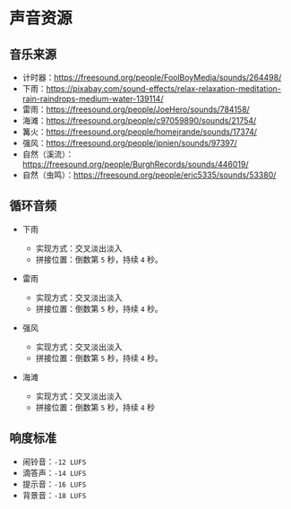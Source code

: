 # 声音资源

## 音乐来源

- 计时器：<https://freesound.org/people/FoolBoyMedia/sounds/264498/>
- 下雨：<https://pixabay.com/sound-effects/relax-relaxation-meditation-rain-raindrops-medium-water-139114/>
- 雷雨：<https://freesound.org/people/JoeHero/sounds/784158/>
- 海滩：<https://freesound.org/people/c97059890/sounds/21754/>
- 篝火：<https://freesound.org/people/homejrande/sounds/17374/>
- 强风：<https://freesound.org/people/jpnien/sounds/97397/>
- 自然（溪流）：<https://freesound.org/people/BurghRecords/sounds/446019/>
- 自然（虫鸣）：<https://freesound.org/people/eric5335/sounds/53380/>

## 循环音频

- 下雨
  - 实现方式：交叉淡出淡入
  - 拼接位置：倒数第 `5` 秒，持续 `4` 秒。

- 雷雨
  - 实现方式：交叉淡出淡入
  - 拼接位置：倒数第 `5` 秒，持续 `4` 秒。

- 强风
  - 实现方式：交叉淡出淡入
  - 拼接位置：倒数第 `5` 秒，持续 `4` 秒。

- 海滩
  - 实现方式：交叉淡出淡入
  - 拼接位置：倒数第 `5` 秒，持续 `4` 秒

## 响度标准

- 闹铃音：`-12 LUFS`
- 滴答声：`-14 LUFS`
- 提示音：`-16 LUFS`
- 背景音：`-18 LUFS`
